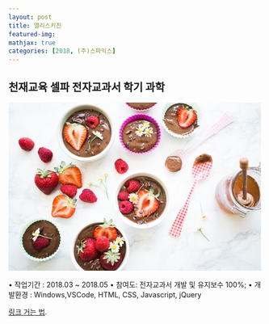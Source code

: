 ```yaml
---
layout: post
title: 앨리스키친
featured-img:
mathjax: true
categories: [2018, (주)스파익스]
---
```


## 천재교육 셀파 전자교과서 학기 과학

![00pudding](/images/00pudding.jpg)

• 작업기간 : 2018.03 ~ 2018.05
• 참여도: 전자교과서 개발 및 유지보수 100%;
• 개발환경 : Windows,VSCode, HTML, CSS, Javascript, jQuery

[링크 거는 법](https://pages.github.com).

